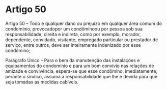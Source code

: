 # Artigo 50

Artigo 50 – Todo e qualquer dano ou prejuízo em qualquer área comum do
condomínio, provocadopor um condôminoou por pessoa sob sua
responsabilidade, direita e indireta, como por exemplo, morador, dependente,
convidado, visitante, empregado particular ou prestador de serviço, entre
outros, deve ser inteiramente indenizado por esse condômino;

Parágrafo Único – Para o bem da manutenção das instalações e equipamentos
do condomínio e para um bom convívio nas relações de amizade e convivência,
espera-se que esse condômino, imediatamente, perante o síndico, assuma a
responsabilidade que lhe é devida para que seja tomadas as medidas cabíveis.
